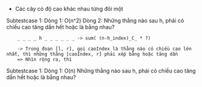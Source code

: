 - Các cây có độ cao khác nhau từng đôi một

Subtestcase 1:
    Dòng 1: O(n^2)
    Dòng 2:
        Những thằng nào sau h, phải có chiều cao tăng dần hết hoặc là bằng nhau?

        _ _ _ _ h _ _ _ _ _ _ -> sum( (n-h_index)_C_ * ?)

        -> Trong đoạn [l, r], gọi caoIndex là thằng nào có chiều cao lớn nhất, thì những thằng [caoIndex, r] phải xếp bằng hoặc tăng dần
        => Nhìn rộng ra, thì 

Subtestcase 1:
    Dòng 1: O(n)
        Những thằng nào sau h, phải có chiều cao tăng dần hết hoặc là bằng nhau?